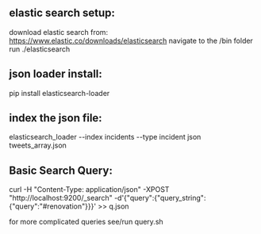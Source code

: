 ## elastic search setup:
download elastic search from: https://www.elastic.co/downloads/elasticsearch
navigate to the /bin folder
run ./elasticsearch

## json loader install:
pip install elasticsearch-loader

## index the json file:
elasticsearch_loader --index incidents --type incident json tweets_array.json


## Basic Search Query:
curl -H "Content-Type: application/json" -XPOST "http://localhost:9200/_search" -d'{"query":{"query_string":{"query":"#renovation"}}}' >> q.json

for more complicated queries see/run query.sh
